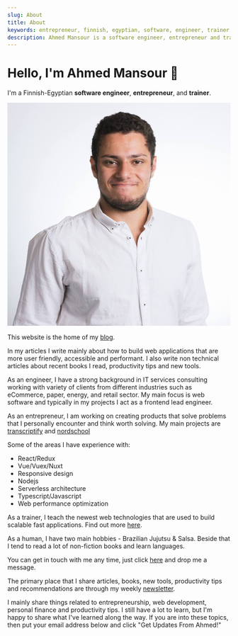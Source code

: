 ```yaml
---
slug: About
title: About
keywords: entrepreneur, finnish, egyptian, software, engineer, trainer, web, development, accessibility, performance, UX, speaker, consultant, Javascript
description: Ahmed Mansour is a software engineer, entrepreneur and trainer. Creater of transcriptify and nordschool.
---
```


# Hello, I'm Ahmed Mansour 👋

I'm a Finnish-Egyptian **software engineer**, **entrepreneur**, and **trainer**.

![Ahmed Mansour proflile Picture.](profile1.jpg "Ahmed Mansour proflile Picture")

This website is the home of my [blog](/articles).

In my articles I write mainly about how to build web applications that are more user friendly, accessible and performant. I also write non technical articles about recent books I read, productivity tips and new tools.

As an engineer, I have a strong background in IT services consulting working with variety of clients from different industries such as eCommerce, paper, energy, and retail sector. My main focus is web software and typically in my projects I act as a frontend lead engineer.

As an entrepreneur, I am working on creating products that solve problems that I personally encounter and think worth solving. My main projects are [transcriptify](https://www.transcriptify.com) and [nordschool](https://www.nordschool.com)

Some of the areas I have experience with:
- React/Redux
- Vue/Vuex/Nuxt
- Responsive design
- Nodejs
- Serverless architecture
- Typescript/Javascript
- Web performance optimization

As a trainer, I teach the newest web technologies that are used to build scalable fast applications. Find out more [here](https://www.nordschool.com).

As a human, I have two main hobbies - Brazilian Jujutsu & Salsa. Beside that I tend to read a lot of non-fiction books and learn languages.

You can get in touch with me any time, just click [here](/contact) and drop me a message.

The primary place that I share articles, books, new tools, productivity tips and recommendations are through my weekly [newsletter](/newsletter).

I mainly share things related to entrepreneurship, web development, personal finance and productivity tips. I still have a lot to learn, but I'm happy to share what I've learned along the way. If you are into these topics, then put your email address below and click "Get Updates From Ahmed!"
